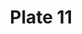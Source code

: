 ---
pid: '11'
an: '6'
title: Plate 11
rev_year: 
_date: '1797'
caption: Cocarde en feuilles sur un Chapeau à l'Anglaise, Schall uni, Robe froncée
  à la Coblentz
translation: Knoted ribbons in the shape of leaves on an English-style hat, unornamented
  shawl, creased dress at/in Coblentz (a German city, now spelled Koblenz)
student: Avery Schroeder
keywords: "[ Cocarede, feuilles, Coblenz ]"
permalink: /plates/11/
layout: plate-page
---